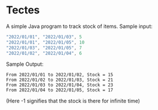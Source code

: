 # Tectes
A simple Java program to track stock of items.
Sample input:
```java = 
"2022/01/01", "2022/01/03", 5
"2022/01/01", "2022/01/05", 10
"2022/01/03", "2022/01/05", 7
"2022/01/02", "2022/01/04", 6
```

Sample Output:
```java=
From 2022/01/01 to 2022/01/02, Stock = 15
From 2022/01/02 to 2022/01/03, Stock = 21
From 2022/01/03 to 2022/01/04, Stock = 23
From 2022/01/04 to 2022/01/05, Stock = 17
```
(Here -1 signifies that the stock is there for infinite time)
